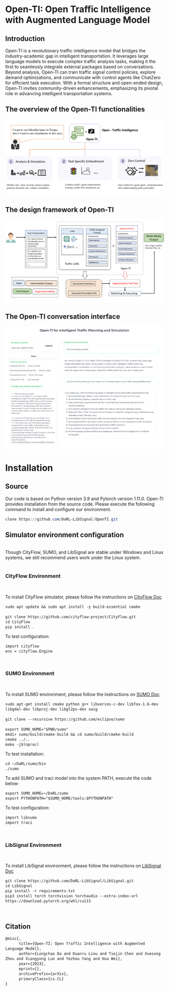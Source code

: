 # Open-TI: Open Traffic Intelligence with Augmented Language Model

## Introduction

Open-TI is a revolutionary traffic intelligence model that bridges the industry-academic gap in intelligent transportation. It leverages large language models to execute complex traffic analysis tasks, making it the first to seamlessly integrate external packages based on conversations. Beyond analysis, Open-TI can train traffic signal control policies, explore demand optimizations, and communicate with control agents like ChatZero for efficient task execution. With a formal structure and open-ended design, Open-TI invites community-driven enhancements, emphasizing its pivotal role in advancing intelligent transportation systems.


## The overview of the Open-TI functionalities
![overview](./assets/Overview.png)

## The design framework of Open-TI
![framework](./assets/frameworkdesign.png)

## The Open-TI conversation interface
![interface](./assets/interface.png)


# Installation

## Source

Our code is based on Python version 3.9 and Pytorch version 1.11.0.
Open-TI provides installation from the source code. Please execute the following command to install and configure our environment.


```Powershell
clone https://github.com/DaRL-LibSignal/OpenTI.git
```


## Simulator environment configuration
<br />
Though CityFlow, SUMO,  and LibSignal are stable under Windows and Linux systems, we still recommend users work under the Linux system.<br><br>

### CityFlow Environment
<br />

To install CityFlow simulator, please follow the instructions on [CityFlow Doc](https://cityflow.readthedocs.io/en/latest/install.html#)


```
sudo apt update && sudo apt install -y build-essential cmake

git clone https://github.com/cityflow-project/CityFlow.git
cd CityFlow
pip install .
```
To test configuration:
```
import cityflow
env = cityflow.Engine
```
<br>

### SUMO Environment
<br />

To install SUMO environment, please follow the instructions on [SUMO Doc](https://epics-sumo.sourceforge.io/sumo-install.html#)

```
sudo apt-get install cmake python g++ libxerces-c-dev libfox-1.6-dev libgdal-dev libproj-dev libgl2ps-dev swig

git clone --recursive https://github.com/eclipse/sumo

export SUMO_HOME="$PWD/sumo"
mkdir sumo/build/cmake-build && cd sumo/build/cmake-build
cmake ../..
make -j$(nproc)
```
To test installation:
```
cd ~/DaRL/sumo/bin
./sumo
```

To add SUMO and traci model into the system PATH, execute the code below:
```
export SUMO_HOME=~/DaRL/sumo
export PYTHONPATH="$SUMO_HOME/tools:$PYTHONPATH"
```
To test configuration:
```
import libsumo
import traci
```
<br>

### LibSignal Environment
<br />

To install LibSignal environment, please follow the instructions on [LibSignal Doc](https://darl-libsignal.github.io/#download)

```
git clone https://github.com/DaRL-LibSignal/LibSignal.git
cd LibSignal
pip install -r requirements.txt
pip3 install torch torchvision torchaudio --extra-index-url https://download.pytorch.org/whl/cu113

```

<br>

## Citation

```
@misc{,
      title={Open-TI: Open Traffic Intelligence with Augmented Language Model}, 
      author={Longchao Da and Kuanru Liou and Tiejin Chen and Xuesong Zhou and Xiangyong Luo and Yezhou Yang and Hua Wei},
      year={2023},
      eprint={},
      archivePrefix={arXiv},
      primaryClass={cs.CL}
}
```
